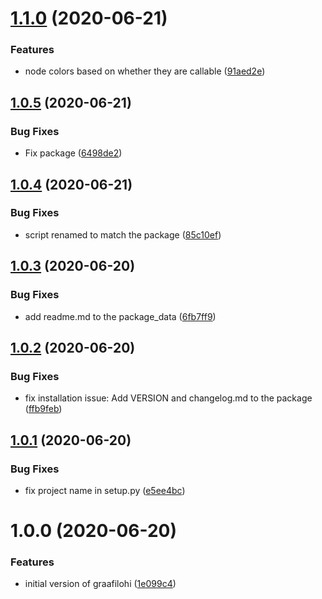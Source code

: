 # [1.1.0](https://gitlab.com/blissfulreboot/python/graafilohi/compare/v1.0.5...v1.1.0) (2020-06-21)


### Features

* node colors based on whether they are callable ([91aed2e](https://gitlab.com/blissfulreboot/python/graafilohi/commit/91aed2ef307ab0fa5266d045724da1b36eb77e84))

## [1.0.5](https://gitlab.com/blissfulreboot/python/graafilohi/compare/v1.0.4...v1.0.5) (2020-06-21)


### Bug Fixes

* Fix package ([6498de2](https://gitlab.com/blissfulreboot/python/graafilohi/commit/6498de2b4ebb935f82fc31ec62728d44dc8a8074))

## [1.0.4](https://gitlab.com/blissfulreboot/python/graafilohi/compare/v1.0.3...v1.0.4) (2020-06-21)


### Bug Fixes

* script renamed to match the package ([85c10ef](https://gitlab.com/blissfulreboot/python/graafilohi/commit/85c10efe4969f9d278617f1fe91863715f707ef5))

## [1.0.3](https://gitlab.com/blissfulreboot/python/graafilohi/compare/v1.0.2...v1.0.3) (2020-06-20)


### Bug Fixes

* add readme.md to the package_data ([6fb7ff9](https://gitlab.com/blissfulreboot/python/graafilohi/commit/6fb7ff99109d965bbbfc84cf7c3617b89661836c))

## [1.0.2](https://gitlab.com/blissfulreboot/python/graafilohi/compare/v1.0.1...v1.0.2) (2020-06-20)


### Bug Fixes

* fix installation issue: Add VERSION and changelog.md to the package ([ffb9feb](https://gitlab.com/blissfulreboot/python/graafilohi/commit/ffb9feb5c0d4a1b121e9ce93bed1df51ba5f0284))

## [1.0.1](https://gitlab.com/blissfulreboot/python/graafilohi/compare/v1.0.0...v1.0.1) (2020-06-20)


### Bug Fixes

* fix project name in setup.py ([e5ee4bc](https://gitlab.com/blissfulreboot/python/graafilohi/commit/e5ee4bc7b29082ead27dd55457cc80d25bcc2088))

# 1.0.0 (2020-06-20)


### Features

* initial version of graafilohi ([1e099c4](https://gitlab.com/blissfulreboot/python/graafilohi/commit/1e099c40499678aa19d29dd8e55ee8d1786ad340))
